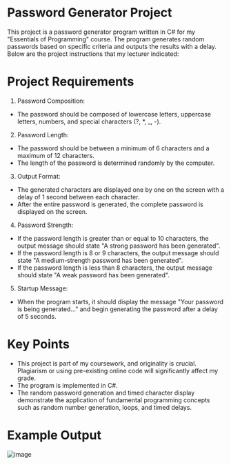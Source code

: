 # Password Generator Project
This project is a password generator program written in C# for my "Essentials of Programming" course. The program generates random passwords based on specific criteria and outputs the results with a delay. Below are the project instructions that my lecturer indicated:

# Project Requirements
1. Password Composition:

- The password should be composed of lowercase letters, uppercase letters, numbers, and special characters (?, *, _, -).

2. Password Length:

- The password should be between a minimum of 6 characters and a maximum of 12 characters.
- The length of the password is determined randomly by the computer.

3. Output Format:

- The generated characters are displayed one by one on the screen with a delay of 1 second between each character.
- After the entire password is generated, the complete password is displayed on the screen.

4. Password Strength:

- If the password length is greater than or equal to 10 characters, the output message should state "A strong password has been generated".
- If the password length is 8 or 9 characters, the output message should state "A medium-strength password has been generated".
- If the password length is less than 8 characters, the output message should state "A weak password has been generated".

5. Startup Message:

- When the program starts, it should display the message "Your password is being generated..." and begin generating the password after a delay of 5 seconds.

# Key Points
- This project is part of my coursework, and originality is crucial. Plagiarism or using pre-existing online code will significantly affect my grade.
- The program is implemented in C#.
- The random password generation and timed character display demonstrate the application of fundamental programming concepts such as random number generation, loops, and timed delays.

# Example Output
![image](https://github.com/sabvillainy/password-generator/assets/163596339/68ba3b78-be8c-49eb-9822-eb88eec18412)

